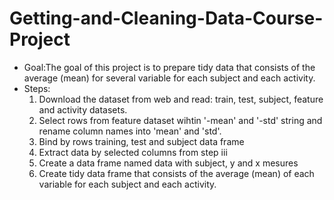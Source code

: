 # Getting-and-Cleaning-Data-Course-Project
* Goal:The goal of this project is to prepare tidy data that consists of the average (mean) for several variable for each subject and each activity. 
* Steps:
  1. Download the dataset from web and read: train, test, subject, feature and activity datasets.
  2. Select rows from feature dataset wihtin '-mean' and '-std' string and rename column names into 'mean' and 'std'.
  3. Bind by rows training, test and subject data frame
  4. Extract data by selected columns from step iii
  5. Create a data frame named data with subject, y and x mesures
  6. Create tidy data frame that consists of the average (mean) of each variable for each subject and each activity.
